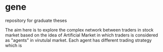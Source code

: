 # gene
repository for graduate theses 

  The aim here is to explore the complex network between traders in stock market based on the idea of Artificial Market in which traders is considered as "agents" in virutulal market. Each agent has different trading strategy which is 
